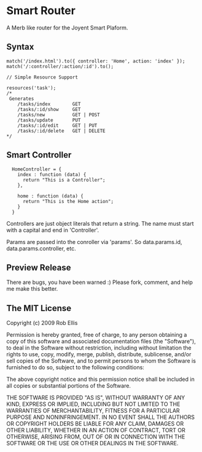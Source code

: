 # Smart Router #

A Merb like router for the Joyent Smart Plaform.


## Syntax ##

    match('/index.html').to({ controller: 'Home', action: 'index' });
    match('/:controller/:action/:id').to();
    
    // Simple Resource Support
    
    resources('task'); 
    /*
     Generates 
        /tasks/index        GET
        /tasks/:id/show     GET
        /tasks/new          GET | POST
        /tasks/update       PUT
        /tasks/:id/edit     GET | PUT
        /tasks/:id/delete   GET | DELETE        
    */
    
##  Smart Controller ##

      HomeController = {
        index : function (data) {  
          return "This is a Controller";
        },
    
        home : function (data) {    
          return "This is the Home action"; 
        }    
      }
   
   
Controllers are just object literals that return a string. The name must start with a capital and end in 'Controller'.

Params are passed into the conroller via 'params'. So data.params.id, data.params.controller, etc.

## Preview Release ##
There are bugs, you have been warned :) Please fork, comment, and help me make this better.


## The MIT License ##

Copyright (c) 2009 Rob Ellis

Permission is hereby granted, free of charge, to any person obtaining a copy of this software and associated documentation files (the "Software"), to deal in the Software without restriction, including without limitation the rights to use, copy, modify, merge, publish, distribute, sublicense, and/or sell copies of the Software, and to permit persons to whom the Software is furnished to do so, subject to the following conditions:

The above copyright notice and this permission notice shall be included in all copies or substantial portions of the Software.

THE SOFTWARE IS PROVIDED "AS IS", WITHOUT WARRANTY OF ANY KIND, EXPRESS OR IMPLIED, INCLUDING BUT NOT LIMITED TO THE WARRANTIES OF MERCHANTABILITY, FITNESS FOR A PARTICULAR PURPOSE AND NONINFRINGEMENT. IN NO EVENT SHALL THE AUTHORS OR COPYRIGHT HOLDERS BE LIABLE FOR ANY CLAIM, DAMAGES OR OTHER LIABILITY, WHETHER IN AN ACTION OF CONTRACT, TORT OR OTHERWISE, ARISING FROM, OUT OF OR IN CONNECTION WITH THE SOFTWARE OR THE USE OR OTHER DEALINGS IN THE SOFTWARE.    